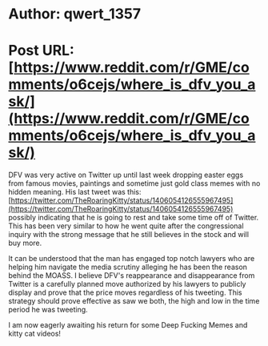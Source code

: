 # Author: qwert_1357
# Post URL: [https://www.reddit.com/r/GME/comments/o6cejs/where_is_dfv_you_ask/](https://www.reddit.com/r/GME/comments/o6cejs/where_is_dfv_you_ask/)


DFV was very active on Twitter up until last week dropping easter eggs from famous movies, paintings and sometime just gold class memes with no hidden meaning. His last tweet was this: [https://twitter.com/TheRoaringKitty/status/1406054126555967495](https://twitter.com/TheRoaringKitty/status/1406054126555967495) possibly indicating that he is going to rest and take some time off of Twitter. This has been very similar to how he went quite after the congressional inquiry with the strong message that he still believes in the stock and will buy more.

It can be understood that the man has engaged top notch lawyers who are helping him navigate the media scrutiny alleging he has been the reason behind the MOASS. I believe DFV's reappearance and disappearance from Twitter is a carefully planned move authorized by his lawyers to publicly display and prove that the price moves regardless of his tweeting. This strategy should prove effective as saw we both, the high and low in the time period he was tweeting.

I am now eagerly awaiting his return for some Deep Fucking Memes and kitty cat videos!